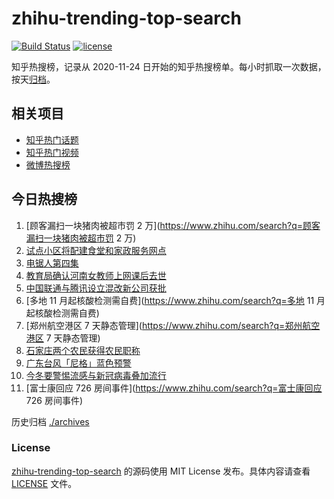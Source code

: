 # zhihu-trending-top-search

[![Build Status](https://github.com/justjavac/zhihu-trending-top-search/workflows/ci/badge.svg?branch=main)](https://github.com/justjavac/zhihu-trending-top-search/actions)
[![license](https://img.shields.io/github/license/justjavac/zhihu-trending-top-search)](https://github.com/justjavac/zhihu-trending-top-search/blob/main/LICENSE)

知乎热搜榜，记录从 2020-11-24 日开始的知乎热搜榜单。每小时抓取一次数据，按天[归档](./archives)。

## 相关项目

- [知乎热门话题](https://github.com/justjavac/zhihu-trending-hot-questions)
- [知乎热门视频](https://github.com/justjavac/zhihu-trending-hot-video)
- [微博热搜榜](https://github.com/justjavac/weibo-trending-hot-search)

## 今日热搜榜

<!-- BEGIN -->
<!-- 最后更新时间 Thu Nov 03 2022 03:07:28 GMT+0800 (China Standard Time) -->

1. [顾客漏扫一块猪肉被超市罚 2 万](https://www.zhihu.com/search?q=顾客漏扫一块猪肉被超市罚 2 万)
1. [试点小区将配建食堂和家政服务网点](https://www.zhihu.com/search?q=试点小区将配建食堂和家政服务网点)
1. [电锯人第四集](https://www.zhihu.com/search?q=电锯人第四集)
1. [教育局确认河南女教师上网课后去世](https://www.zhihu.com/search?q=教育局确认河南女教师上网课后去世)
1. [中国联通与腾讯设立混改新公司获批](https://www.zhihu.com/search?q=中国联通与腾讯设立混改新公司获批)
1. [多地 11 月起核酸检测需自费](https://www.zhihu.com/search?q=多地 11 月起核酸检测需自费)
1. [郑州航空港区 7 天静态管理](https://www.zhihu.com/search?q=郑州航空港区 7 天静态管理)
1. [石家庄两个农民获得农民职称](https://www.zhihu.com/search?q=石家庄两个农民获得农民职称)
1. [广东台风「尼格」蓝色预警](https://www.zhihu.com/search?q=广东台风「尼格」蓝色预警)
1. [今冬要警惕流感与新冠病毒叠加流行](https://www.zhihu.com/search?q=今冬要警惕流感与新冠病毒叠加流行)
1. [富士康回应 726 房间事件](https://www.zhihu.com/search?q=富士康回应 726 房间事件)

<!-- END -->

历史归档 [./archives](./archives)

### License

[zhihu-trending-top-search](https://github.com/justjavac/zhihu-trending-top-search)
的源码使用 MIT License 发布。具体内容请查看 [LICENSE](./LICENSE) 文件。

